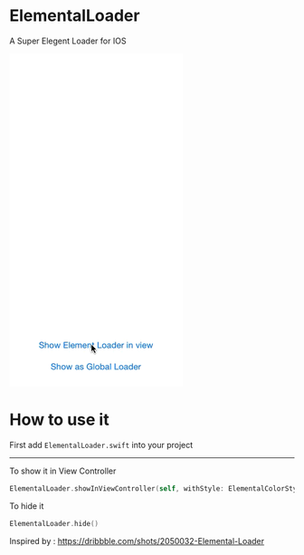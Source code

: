 # ElementalLoader
A Super Elegent Loader for IOS
<p align="left"><img src="https://raw.githubusercontent.com/wddwycc/ElementalLoader/master/demo.gif"/></p>

# How to use it

First add `ElementalLoader.swift` into your project

---

To show it in View Controller
```swift
ElementalLoader.showInViewController(self, withStyle: ElementalColorStyle.cold)
```
To hide it
```swift
ElementalLoader.hide()
```
Inspired by : https://dribbble.com/shots/2050032-Elemental-Loader
